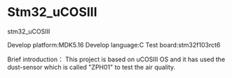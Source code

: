 # Stm32_uCOSIII
stm32_uCOSIII

Develop platform:MDK5.16
Develop language:C
Test board:stm32f103rct6

Brief introduction：
This project is based on uCOSIII OS and it has used the dust-sensor which is called "ZPH01" to test the air quality.
